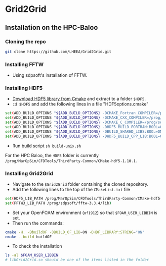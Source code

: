 # Grid2Grid

## Installation on the HPC-Baloo

### Cloning the repo
```sh
git clone https://github.com/LHEEA/Grid2Grid.git
```

### Installing FFTW

- Using sdpsoft's installation of FFTW.


### Installing HDF5

- [Download HDF5 library from Cmake](https://support.hdfgroup.org/HDF5/release/cmakebuild.html) and extract to a folder ```$HDF5```.
- ```cd $HDF5``` and add the following lines in a file "HDF5options.cmake"

```sh
set(ADD_BUILD_OPTIONS "${ADD_BUILD_OPTIONS} -DCMAKE_Fortran_COMPILER=/prog/sdpsoft/gcc-7.3.0/bin/gfortran")
set(ADD_BUILD_OPTIONS "${ADD_BUILD_OPTIONS} -DCMAKE_CXX_COMPILER=/prog/sdpsoft/gcc-7.3.0/bin/g++")
set(ADD_BUILD_OPTIONS "${ADD_BUILD_OPTIONS} -DCMAKE_C_COMPILER=/prog/sdpsoft/gcc-7.3.0/bin/gcc")
set(ADD_BUILD_OPTIONS "${ADD_BUILD_OPTIONS} -DHDF5_BUILD_FORTRAN:BOOL=ON")
set(ADD_BUILD_OPTIONS "${ADD_BUILD_OPTIONS} -DBUILD_SHARED_LIBS:BOOL=ON")
set(ADD_BUILD_OPTIONS "${ADD_BUILD_OPTIONS} -DHDF5_BUILD_CPP_LIB:BOOL=ON")
```

- Run build script ```sh build-unix.sh```

For the HPC Baloo, the ```HDF5``` folder is currently ```/prog/MarOpSim/CFDTools/ThirdParty-Common/CMake-hdf5-1.10.1```. 

### Installing Grid2Grid

- Navigate to the ```$Grid2Grid``` folder containing the cloned repository.
- Add the following lines to the top of the ```CMakeList.txt``` file

```sh
set(HDF5_LIB_PATH /prog/MarOpSim/CFDTools/ThirdParty-Common/CMake-hdf5-1.10.1/build/bin)
set(FFTW3_LIB_PATH /prog/sdpsoft/fftw-3.3.4/lib)
```
- Set your OpenFOAM environment (```of1912```) so that ```$FOAM_USER_LIBBIN``` is set.
- Then run the commands:

```sh
cmake -H. -BbuildOF -DBUILD_OF_LIB=ON -DHDF_LIBRARY:STRING="ON"
cmake --build buildOF
```

- To check the installation

```sh
ls -al $FOAM_USER_LIBBIN
# libGrid2Grid.so should be one of the items listed in the folder
```
